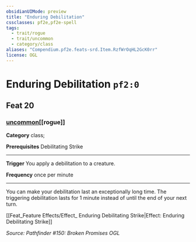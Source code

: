 ```yaml
---
obsidianUIMode: preview
title: "Enduring Debilitation"
cssclasses: pf2e,pf2e-spell
tags:
  - trait/rogue
  - trait/uncommon
  - category/class
aliases: "Compendium.pf2e.feats-srd.Item.RzfWrOqHL2GcK0rr"
license: OGL
---
```

# Enduring Debilitation `pf2:0`
## Feat 20
### [uncommon](uncommon "Uncommon Rarity Trait")[[rogue]]

**Category** class; 



**Prerequisites** Debilitating Strike
* * *
**Trigger** You apply a debilitation to a creature.

**Frequency** once per minute

* * *

You can make your debilitation last an exceptionally long time. The triggering debilitation lasts for 1 minute instead of until the end of your next turn.

[[Feat_Feature Effects/Effect_ Enduring Debilitating Strike|Effect: Enduring Debilitating Strike]]

*Source: Pathfinder #150: Broken Promises*
*OGL*